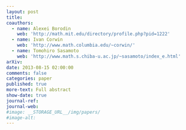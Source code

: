 ```yaml
---
layout: post
title:
coauthors:
  - name: Alexei Borodin
    web: 'http://math.mit.edu/directory/profile.php?pid=1222'
  - name: Ivan Corwin
    web: 'http://www.math.columbia.edu/~corwin/' 
  - name: Tomohiro Sasamoto
    web: 'http://www.math.s.chiba-u.ac.jp/~sasamoto/index_e.html'
arXiv: 
date: 2013-08-15 02:00:00
comments: false
categories: paper
published: true
more-text: Full abstract
show-date: true
journal-ref:
journal-web:
#image: __STORAGE_URL__/img/papers/
#image-alt:
---
```

